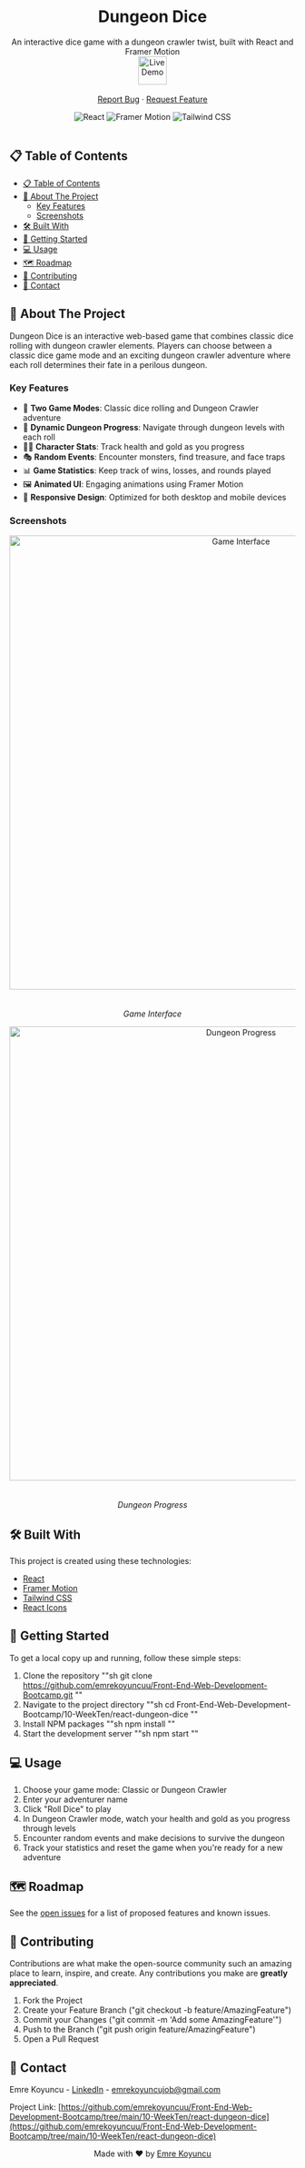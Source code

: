 <div align="center">

  <h1 align="center">Dungeon Dice</h1>

  <p align="center">
    An interactive dice game with a dungeon crawler twist, built with React and Framer Motion
    <br />
    <a href="https://emre-dungeon-dice.netlify.app/" target="_blank">
      <img src="https://img.shields.io/badge/LIVE%20DEMO-Click%20Here-brightgreen?style=for-the-badge&logo=netlify" alt="Live Demo" height="50">
    </a>
    <br />
    <br />
    <a href="https://github.com/emrekoyuncuu/Front-End-Web-Development-Bootcamp/issues">Report Bug</a>
    ·
    <a href="https://github.com/emrekoyuncuu/Front-End-Web-Development-Bootcamp/issues">Request Feature</a>
  </p>

  <div align="center">
    <img src="https://img.shields.io/badge/React-20232A?style=for-the-badge&logo=react&logoColor=61DAFB" alt="React">
    <img src="https://img.shields.io/badge/Framer_Motion-black?style=for-the-badge&logo=framer&logoColor=white" alt="Framer Motion">
    <img src="https://img.shields.io/badge/Tailwind_CSS-38B2AC?style=for-the-badge&logo=tailwind-css&logoColor=white" alt="Tailwind CSS">
  </div>
</div>

<br />

## 📋 Table of Contents

- [📋 Table of Contents](#-table-of-contents)
- [🚀 About The Project](#-about-the-project)
  - [Key Features](#key-features)
  - [Screenshots](#screenshots)
- [🛠️ Built With](#️-built-with)
- [🏁 Getting Started](#-getting-started)
- [💻 Usage](#-usage)
- [🗺️ Roadmap](#️-roadmap)
- [🤝 Contributing](#-contributing)
- [📧 Contact](#-contact)

## 🚀 About The Project

Dungeon Dice is an interactive web-based game that combines classic dice rolling with dungeon crawler elements. Players can choose between a classic dice game mode and an exciting dungeon crawler adventure where each roll determines their fate in a perilous dungeon.

### Key Features

- 🎲 **Two Game Modes**: Classic dice rolling and Dungeon Crawler adventure
- 🏰 **Dynamic Dungeon Progress**: Navigate through dungeon levels with each roll
- 🧙‍♂️ **Character Stats**: Track health and gold as you progress
- 🎭 **Random Events**: Encounter monsters, find treasure, and face traps
- 📊 **Game Statistics**: Keep track of wins, losses, and rounds played
- 🖼️ **Animated UI**: Engaging animations using Framer Motion
- 📱 **Responsive Design**: Optimized for both desktop and mobile devices

### Screenshots

<div align="center">
  <img src="/public/images/screenshot1.png" alt="Game Interface" width="800" style="max-width: 100%; height: auto; margin-bottom: 20px;">
  <p><em>Game Interface</em></p>

  <img src="/public/images/screenshot2.png" alt="Dungeon Progress" width="800" style="max-width: 100%; height: auto; margin-bottom: 20px;">
  <p><em>Dungeon Progress</em></p>
</div>

## 🛠️ Built With

This project is created using these technologies:

- [React](https://reactjs.org/)
- [Framer Motion](https://www.framer.com/motion/)
- [Tailwind CSS](https://tailwindcss.com/)
- [React Icons](https://react-icons.github.io/react-icons/)

## 🏁 Getting Started

To get a local copy up and running, follow these simple steps:

1. Clone the repository
   ""sh
   git clone https://github.com/emrekoyuncuu/Front-End-Web-Development-Bootcamp.git
   ""
2. Navigate to the project directory
   ""sh
   cd Front-End-Web-Development-Bootcamp/10-WeekTen/react-dungeon-dice
   ""
3. Install NPM packages
   ""sh
   npm install
   ""
4. Start the development server
   ""sh
   npm start
   ""

## 💻 Usage

1. Choose your game mode: Classic or Dungeon Crawler
2. Enter your adventurer name
3. Click "Roll Dice" to play
4. In Dungeon Crawler mode, watch your health and gold as you progress through levels
5. Encounter random events and make decisions to survive the dungeon
6. Track your statistics and reset the game when you're ready for a new adventure

## 🗺️ Roadmap

See the [open issues](https://github.com/emrekoyuncuu/Front-End-Web-Development-Bootcamp/issues) for a list of proposed features and known issues.

## 🤝 Contributing

Contributions are what make the open-source community such an amazing place to learn, inspire, and create. Any contributions you make are **greatly appreciated**.

1. Fork the Project
2. Create your Feature Branch ("git checkout -b feature/AmazingFeature")
3. Commit your Changes ("git commit -m 'Add some AmazingFeature'")
4. Push to the Branch ("git push origin feature/AmazingFeature")
5. Open a Pull Request

## 📧 Contact

Emre Koyuncu - [LinkedIn](https://www.linkedin.com/in/emrekoyuncuu/) - emrekoyuncujob@gmail.com

Project Link: [https://github.com/emrekoyuncuu/Front-End-Web-Development-Bootcamp/tree/main/10-WeekTen/react-dungeon-dice](https://github.com/emrekoyuncuu/Front-End-Web-Development-Bootcamp/tree/main/10-WeekTen/react-dungeon-dice)

<div align="center">
  Made with ❤️ by <a href="https://github.com/emrekoyuncuu">Emre Koyuncu</a>
</div>